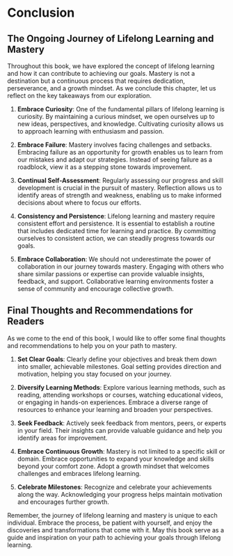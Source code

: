 # Conclusion

The Ongoing Journey of Lifelong Learning and Mastery
----------------------------------------------------

Throughout this book, we have explored the concept of lifelong learning and how it can contribute to achieving our goals. Mastery is not a destination but a continuous process that requires dedication, perseverance, and a growth mindset. As we conclude this chapter, let us reflect on the key takeaways from our exploration.

1. **Embrace Curiosity**: One of the fundamental pillars of lifelong learning is curiosity. By maintaining a curious mindset, we open ourselves up to new ideas, perspectives, and knowledge. Cultivating curiosity allows us to approach learning with enthusiasm and passion.

2. **Embrace Failure**: Mastery involves facing challenges and setbacks. Embracing failure as an opportunity for growth enables us to learn from our mistakes and adapt our strategies. Instead of seeing failure as a roadblock, view it as a stepping stone towards improvement.

3. **Continual Self-Assessment**: Regularly assessing our progress and skill development is crucial in the pursuit of mastery. Reflection allows us to identify areas of strength and weakness, enabling us to make informed decisions about where to focus our efforts.

4. **Consistency and Persistence**: Lifelong learning and mastery require consistent effort and persistence. It is essential to establish a routine that includes dedicated time for learning and practice. By committing ourselves to consistent action, we can steadily progress towards our goals.

5. **Embrace Collaboration**: We should not underestimate the power of collaboration in our journey towards mastery. Engaging with others who share similar passions or expertise can provide valuable insights, feedback, and support. Collaborative learning environments foster a sense of community and encourage collective growth.

Final Thoughts and Recommendations for Readers
----------------------------------------------

As we come to the end of this book, I would like to offer some final thoughts and recommendations to help you on your path to mastery.

1. **Set Clear Goals**: Clearly define your objectives and break them down into smaller, achievable milestones. Goal setting provides direction and motivation, helping you stay focused on your journey.

2. **Diversify Learning Methods**: Explore various learning methods, such as reading, attending workshops or courses, watching educational videos, or engaging in hands-on experiences. Embrace a diverse range of resources to enhance your learning and broaden your perspectives.

3. **Seek Feedback**: Actively seek feedback from mentors, peers, or experts in your field. Their insights can provide valuable guidance and help you identify areas for improvement.

4. **Embrace Continuous Growth**: Mastery is not limited to a specific skill or domain. Embrace opportunities to expand your knowledge and skills beyond your comfort zone. Adopt a growth mindset that welcomes challenges and embraces lifelong learning.

5. **Celebrate Milestones**: Recognize and celebrate your achievements along the way. Acknowledging your progress helps maintain motivation and encourages further growth.

Remember, the journey of lifelong learning and mastery is unique to each individual. Embrace the process, be patient with yourself, and enjoy the discoveries and transformations that come with it. May this book serve as a guide and inspiration on your path to achieving your goals through lifelong learning.